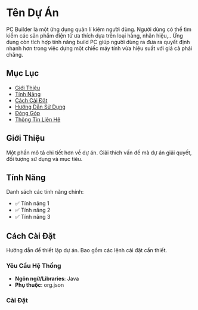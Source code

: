 # Tên Dự Án
PC Builder là một ứng dụng quản lí kiêm người dùng. Người dùng có thể tìm kiếm các sản phẩm điện tử ưa thích dựa trên loại hàng, nhãn hiệu,.. Ứng dụng còn tích hợp tính năng build PC giúp người dùng ra đưa ra quyết định nhanh hơn trong việc dựng một chiếc máy tính vừa hiệu suất với giá cả phải chăng.

## Mục Lục
- [Giới Thiệu](#giới-thiệu)
- [Tính Năng](#tính-năng)
- [Cách Cài Đặt](#cách-cài-đặt)
- [Hướng Dẫn Sử Dụng](#hướng-dẫn-sử-dụng)
- [Đóng Góp](#đóng-góp)
- [Thông Tin Liên Hệ](#thông-tin-liên-hệ)

## Giới Thiệu
Một phần mô tả chi tiết hơn về dự án. Giải thích vấn đề mà dự án giải quyết, đối tượng sử dụng và mục tiêu.

## Tính Năng
Danh sách các tính năng chính:
- ✅ Tính năng 1
- ✅ Tính năng 2
- ✅ Tính năng 3

## Cách Cài Đặt
Hướng dẫn để thiết lập dự án. Bao gồm các lệnh cài đặt cần thiết.

### Yêu Cầu Hệ Thống
- **Ngôn ngữ/Libraries**: Java
- **Phụ thuộc**: org.json

### Cài Đặt
